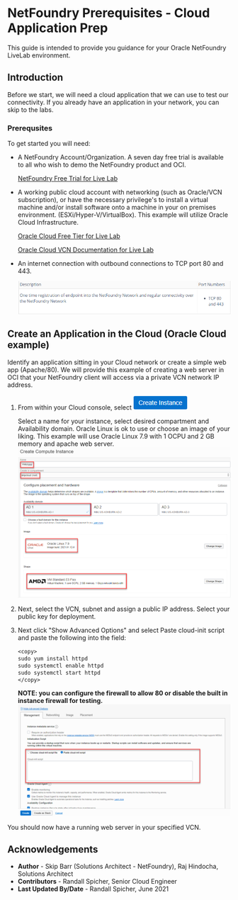 
# NetFoundry Prerequisites - Cloud Application Prep

This guide is intended to provide you guidance for your Oracle NetFoundry LiveLab environment. 

## Introduction

Before we start, we will need a cloud application that we can use to test our connectivity.  If you already have an application in your network, you can skip to the labs.


### Prerequsites

To get started you will need:

- A NetFoundry Account/Organization. A seven day free trial is available to all who wish to demo the NetFoundry product and OCI.

	[NetFoundry Free Trial for Live Lab](https://nfconsole.io/signup)

- A working public cloud account with networking (such as Oracle/VCN subscription), or have the necessary privilege's to install a virtual machine and/or install software onto a machine in your on premises environment. (ESXi/Hyper-V/VirtualBox). This example will utilize Oracle Cloud Infrastructure.

	[Oracle Cloud Free Tier for Live Lab](https://www.oracle.com/cloud/free/)

	[Oracle Cloud VCN Documentation for Live Lab](https://docs.oracle.com/en-us/iaas/Content/GSG/Tasks/creatingnetwork.htm)

- An internet connection with outbound connections to TCP port 80 and 443.

	![](./images/securityListportsoutbound.png " ")

## Create an Application in the Cloud (Oracle Cloud example)

Identify an application sitting in your Cloud network or create a simple web app (Apache/80). We will provide this example of creating a web server in OCI that your NetFoundry client will access via a private VCN network IP address. 

1. From within your Cloud console, select 
	![](./images/createInstanceButton.png " ")
   
	Select a name for your instance, select desired compartment and Availability domain. Oracle Linux is ok to use or choose an image of your liking. This example will use Oracle Linux 7.9 with 1 OCPU and 2 GB memory and apache web server.
	![](./images/createComputeScreen.png " ")

2. Next, select the VCN, subnet and assign a public IP address.  Select your public key for deployment.

3. Next click "Show Advanced Options" and select Paste cloud-init script and paste the following into the field:
	````
	<copy>
	sudo yum install httpd
	sudo systemctl enable httpd
	sudo systemctl start httpd
	</copy>
	````
	**NOTE: you can configure the firewall to allow 80 or disable the built in instance firewall for testing.**
	![](./images/createComputeCloudInit.png " ")

You should now have a running web server in your specified VCN.

## Acknowledgements

* **Author** - Skip Barr (Solutions Architect - NetFoundry), Raj Hindocha, Solutions Architect
* **Contributors** - Randall Spicher, Senior Cloud Engineer
* **Last Updated By/Date** - Randall Spicher, June 2021



